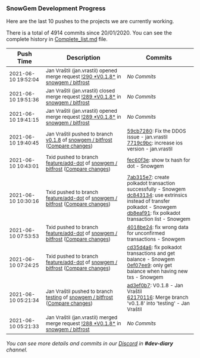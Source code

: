 
### SnowGem Development Progress

Here are the last 10 pushes to the projects we are currently working.

There is a total of 4914 commits since 20/01/2020. You can see the complete history in
 [Complete_list.md](Complete_list.md) file.

| Push Time | Description | Commits |
| --- | --- | --- |
| <sub>2021-06-10 19:52:04</sub> | <sub>Jan Vraštil (jan.vrastil) opened merge request [\!290 \*V0\.1\.8\*](https://gitlab.com/snowgem/bitfrost/-/merge_requests/290) in [snowgem / bitfrost](https://gitlab.com/snowgem/bitfrost)</sub> | <sub>_No Commits_</sub> |
| <sub>2021-06-10 19:51:36</sub> | <sub>Jan Vraštil (jan.vrastil) closed merge request [\!289 \*V0\.1\.8\*](https://gitlab.com/snowgem/bitfrost/-/merge_requests/289) in [snowgem / bitfrost](https://gitlab.com/snowgem/bitfrost)</sub> | <sub>_No Commits_</sub> |
| <sub>2021-06-10 19:41:15</sub> | <sub>Jan Vraštil (jan.vrastil) opened merge request [\!289 \*V0\.1\.8\*](https://gitlab.com/snowgem/bitfrost/-/merge_requests/289) in [snowgem / bitfrost](https://gitlab.com/snowgem/bitfrost)</sub> | <sub>_No Commits_</sub> |
| <sub>2021-06-10 19:40:45</sub> | <sub>Jan Vraštil pushed to branch [v0\.1\.8](https://gitlab.com/snowgem/bitfrost/commits/v0.1.8) of [snowgem / bitfrost](https://gitlab.com/snowgem/bitfrost) ([Compare changes](https://gitlab.com/snowgem/bitfrost/compare/743f26ef3f4c3a94aecc307a549d391a435ee762...7719c9bc05c02ecf4887b273c68e28958eb95ff3))</sub> | <sub>[59cb7280](https://gitlab.com/snowgem/bitfrost/-/commit/59cb7280c46c9fddd98b299beb3f2d56a38a99ff): Fix the DDOS issue - jan.vrastil<br>[7719c9bc](https://gitlab.com/snowgem/bitfrost/-/commit/7719c9bc05c02ecf4887b273c68e28958eb95ff3): increase ios version - jan.vrastil</sub> |
| <sub>2021-06-10 10:43:01</sub> | <sub>Txid pushed to branch [feature/add\-dot](https://gitlab.com/snowgem/bitfrost/commits/feature/add-dot) of [snowgem / bitfrost](https://gitlab.com/snowgem/bitfrost) ([Compare changes](https://gitlab.com/snowgem/bitfrost/compare/db8eaf91c944f7e607ca66e1d3af5c79829eb110...fec60f3ebcc8079d6640c125aff197576fb31c7b))</sub> | <sub>[fec60f3e](https://gitlab.com/snowgem/bitfrost/-/commit/fec60f3ebcc8079d6640c125aff197576fb31c7b): show tx hash for dot - Snowgem</sub> |
| <sub>2021-06-10 10:30:16</sub> | <sub>Txid pushed to branch [feature/add\-dot](https://gitlab.com/snowgem/bitfrost/commits/feature/add-dot) of [snowgem / bitfrost](https://gitlab.com/snowgem/bitfrost) ([Compare changes](https://gitlab.com/snowgem/bitfrost/compare/4018be24e25b5f19ba8e22336df7d68a08f10019...db8eaf91c944f7e607ca66e1d3af5c79829eb110))</sub> | <sub>[7ab315e7](https://gitlab.com/snowgem/bitfrost/-/commit/7ab315e790af65229a771ffca188d2fad7ef4926): create polkadot transaction successfully - Snowgem<br>[dc843134](https://gitlab.com/snowgem/bitfrost/-/commit/dc84313482092a3772c39eeee03ec9b3f48f8ea0): use extrinsics instead of transfer polkadot - Snowgem<br>[db8eaf91](https://gitlab.com/snowgem/bitfrost/-/commit/db8eaf91c944f7e607ca66e1d3af5c79829eb110): fix polkadot transaction list - Snowgem</sub> |
| <sub>2021-06-10 07:53:53</sub> | <sub>Txid pushed to branch [feature/add\-dot](https://gitlab.com/snowgem/bitfrost/commits/feature/add-dot) of [snowgem / bitfrost](https://gitlab.com/snowgem/bitfrost) ([Compare changes](https://gitlab.com/snowgem/bitfrost/compare/0ef07ee99917467e80a7bdec5ac8b86a8603c0d7...4018be24e25b5f19ba8e22336df7d68a08f10019))</sub> | <sub>[4018be24](https://gitlab.com/snowgem/bitfrost/-/commit/4018be24e25b5f19ba8e22336df7d68a08f10019): fix wrong data for unconfirmed transactions - Snowgem</sub> |
| <sub>2021-06-10 07:24:25</sub> | <sub>Txid pushed to branch [feature/add\-dot](https://gitlab.com/snowgem/bitfrost/commits/feature/add-dot) of [snowgem / bitfrost](https://gitlab.com/snowgem/bitfrost) ([Compare changes](https://gitlab.com/snowgem/bitfrost/compare/ef64fe7f2629195334f20f1d253b1d0a595592d1...0ef07ee99917467e80a7bdec5ac8b86a8603c0d7))</sub> | <sub>[cd35d4a6](https://gitlab.com/snowgem/bitfrost/-/commit/cd35d4a64d86cfc046ddc43ed25c03e9ee208a24): fix polkadot transactions and get balance - Snowgem<br>[0ef07ee9](https://gitlab.com/snowgem/bitfrost/-/commit/0ef07ee99917467e80a7bdec5ac8b86a8603c0d7): only get balance when having new txs - Snowgem</sub> |
| <sub>2021-06-10 05:21:34</sub> | <sub>Jan Vraštil pushed to branch [testing](https://gitlab.com/snowgem/bitfrost/commits/testing) of [snowgem / bitfrost](https://gitlab.com/snowgem/bitfrost) ([Compare changes](https://gitlab.com/snowgem/bitfrost/compare/de8d6a0b5a18dca382d660adec4730b5a045a655...62170116cea71d54bc1f7ef68dd7937a719eb4d1))</sub> | <sub>[ad3ef0b7](https://gitlab.com/snowgem/bitfrost/-/commit/ad3ef0b76e6ccdd2331b315232d81af9b822a4b9): V0.1.8 - Jan Vraštil<br>[62170116](https://gitlab.com/snowgem/bitfrost/-/commit/62170116cea71d54bc1f7ef68dd7937a719eb4d1): Merge branch 'v0.1.8' into 'testing' - Jan Vraštil</sub> |
| <sub>2021-06-10 05:21:33</sub> | <sub>Jan Vraštil (jan.vrastil) merged merge request [\!288 \*V0\.1\.8\*](https://gitlab.com/snowgem/bitfrost/-/merge_requests/288) in [snowgem / bitfrost](https://gitlab.com/snowgem/bitfrost)</sub> | <sub>_No Commits_</sub> |

_You can see more details and commits in our [Discord](https://discord.gg/zumGnbg) in **#dev-diary** channel._
